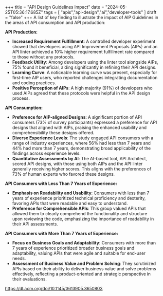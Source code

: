 +++ 
  title = "API Design Guidelines Impact"
  date = "2024-05-25T05:36:17.685Z"
  tags = [ "apis","api-design","ai","developer-tools" ]
  draft = "false"
+++
A list of key finding to illustrate the impact of AIP Guidelines in the areas of API consumption and API production:

**API Production:**
- **Increased Requirement Fulfillment**: A controlled developer experiment showed that developers using API Improvement Proposals (AIPs) and an API linter achieved a 10% higher requirement fulfillment rate compared to those without any protocols.
- **Feedback Utility**: Among developers using the linter tool alongside AIPs, 75% found it beneficial, aiding significantly in refining their API designs.
- **Learning Curve**: A noticeable learning curve was present, especially for first-time AIP users, who reported challenges integrating documentation and coding practices.
- **Positive Perception of AIPs**: A high majority (91%) of developers who used AIPs agreed that these protocols were helpful in the API design process.

**API Consumption:**
- **Preference for AIP-aligned Designs**: A significant portion of API consumers (73% of survey participants) expressed a preference for API designs that aligned with AIPs, praising the enhanced usability and comprehensibility these designs offered.
- **Diverse Experience Levels**: The study engaged API consumers with a range of industry experiences, where 56% had less than 7 years and 44% had more than 7 years, demonstrating broad applicability of the findings across experience levels.
- **Quantitative Assessments by AI**: The AI-based tool, API Architect, scored API designs, with those using both AIPs and the API linter generally receiving higher scores. This aligns with the preferences of 73% of human experts who favored these designs.


**API Consumers with Less Than 7 Years of Experience:**
- **Emphasis on Readability and Usability**: Consumers with less than 7 years of experience prioritized technical proficiency and dexterity, favoring APIs that were readable and easy to understand.
- **Preference for Comprehensible APIs**: This group valued APIs that allowed them to clearly comprehend the functionality and structure upon reviewing the code, emphasizing the importance of readability in their API assessments.

**API Consumers with More Than 7 Years of Experience:**
- **Focus on Business Goals and Adaptability**: Consumers with more than 7 years of experience prioritized broader business goals and adaptability, valuing APIs that were agile and suitable for end-user needs.
- **Assessment of Business Value and Problem Solving**: They scrutinized APIs based on their ability to deliver business value and solve problems effectively, reflecting a product-oriented and strategic perspective in their evaluations.
  
https://dl.acm.org/doi/10.1145/3613905.3650803

